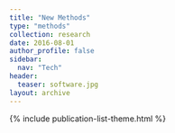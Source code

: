 ```yaml
---
title: "New Methods"
type: "methods"
collection: research
date: 2016-08-01
author_profile: false
sidebar:
  nav: "Tech"
header:
  teaser: software.jpg
layout: archive
---
```


{% include publication-list-theme.html %}
